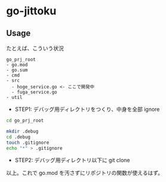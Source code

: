 # go-jittoku

## Usage

たとえば、こういう状況

```text
go_prj_root
- go.mod
- go.sum
- cmd
- src
  - hoge_service.go <- ここで開発中
  - fuga_service.go
- util
```

- STEP1: デバッグ用ディレクトリをつくり、中身を全部 ignore

```sh
cd go_prj_root

mkdir .debug
cd .debug
touch .gitignore
echo "*" > .gitignore
```

- STEP2: デバッグ用ディレクトリ以下に git clone

以上。これで go.mod を汚さずにリポジトリの関数が使えるはず。
